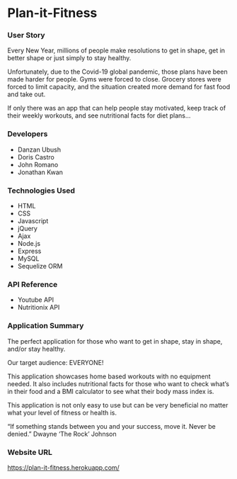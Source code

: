# Plan-it-Fitness

### User Story
Every New Year, millions of people make resolutions to get in shape, get in better shape or just simply to stay healthy.

Unfortunately, due to the Covid-19 global pandemic, those plans have been made harder for people. Gyms were forced to close. Grocery stores were forced to limit capacity, and the situation created more demand for fast food and take out. 

If only there was an app that can help people stay motivated, keep track of their weekly workouts, and see nutritional facts for diet plans...

### Developers
* Danzan Ubush
* Doris Castro
* John Romano
* Jonathan Kwan

### Technologies Used
* HTML 
* CSS
* Javascript
* jQuery
* Ajax
* Node.js
* Express
* MySQL
* Sequelize ORM

### API Reference
* Youtube API
* Nutritionix API

### Application Summary
The perfect application for those who want to get in shape, stay in shape, and/or stay healthy. 

Our target audience: EVERYONE!

This application showcases home based workouts with no equipment needed.
It also includes nutritional facts for those who want to check what’s in their food and a BMI calculator to see what their body mass index is.

This application is not only easy to use but can be very beneficial no matter what your level of fitness or health is.

“If something stands between you and your success, move it. Never be denied.”
   Dwayne ‘The Rock’ Johnson

### Website URL
https://plan-it-fitness.herokuapp.com/

